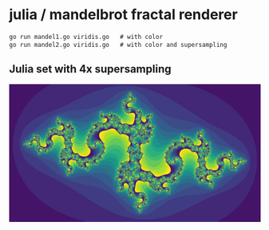 # julia / mandelbrot fractal renderer

```
go run mandel1.go viridis.go   # with color
go run mandel2.go viridis.go   # with color and supersampling
```

## Julia set with 4x supersampling

![julia-set-viz](julia-ss.jpg)